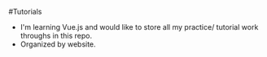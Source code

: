 #Tutorials
- I'm learning Vue.js and would like to store all my practice/ tutorial work throughs in this repo.
- Organized by website.
